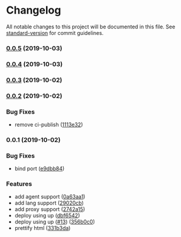 # Changelog

All notable changes to this project will be documented in this file. See [standard-version](https://github.com/conventional-changelog/standard-version) for commit guidelines.

### [0.0.5](https://github.com/microlinkhq/html/compare/v0.0.4...v0.0.5) (2019-10-03)

### [0.0.4](https://github.com/microlinkhq/html/compare/v0.0.3...v0.0.4) (2019-10-03)

### [0.0.3](https://github.com/microlinkhq/html/compare/v0.0.2...v0.0.3) (2019-10-02)

### [0.0.2](https://github.com/microlinkhq/html/compare/v0.0.1...v0.0.2) (2019-10-02)


### Bug Fixes

* remove ci-publish ([1113e32](https://github.com/microlinkhq/html/commit/1113e32))

### 0.0.1 (2019-10-02)


### Bug Fixes

* bind port ([e9dbb84](https://github.com/microlinkhq/html/commit/e9dbb84))


### Features

* add agent support ([0a63aa1](https://github.com/microlinkhq/html/commit/0a63aa1))
* add lang support ([29020cb](https://github.com/microlinkhq/html/commit/29020cb))
* add proxy support ([2742a15](https://github.com/microlinkhq/html/commit/2742a15))
* deploy using up ([dbf6542](https://github.com/microlinkhq/html/commit/dbf6542))
* deploy using up ([#13](https://github.com/microlinkhq/html/issues/13)) ([356b0c0](https://github.com/microlinkhq/html/commit/356b0c0))
* prettify html ([331b3da](https://github.com/microlinkhq/html/commit/331b3da))
